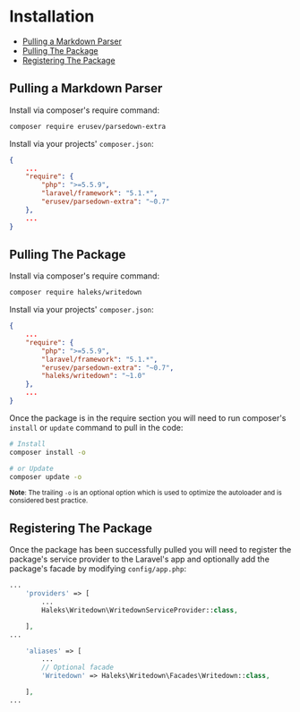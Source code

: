# Installation

- [Pulling a Markdown Parser](#pulling-a-markdown-parser)
- [Pulling The Package](#pulling-the-package)
- [Registering The Package](#registering-the-package)

## Pulling a Markdown Parser

Install via composer's require command:
```bash
composer require erusev/parsedown-extra
```

Install via your projects' `composer.json`:
```json
{
    ...
    "require": {
        "php": ">=5.5.9",
        "laravel/framework": "5.1.*",
        "erusev/parsedown-extra": "~0.7"
    },
    ...
}
```

## Pulling The Package

Install via composer's require command:
```bash
composer require haleks/writedown
```

Install via your projects' `composer.json`:
```json
{
    ...
    "require": {
        "php": ">=5.5.9",
        "laravel/framework": "5.1.*",
        "erusev/parsedown-extra": "~0.7",
        "haleks/writedown": "~1.0"
    },
    ...
}
```

Once the package is in the require section you will need to run composer's `install` or `update` command to pull in the code:
```bash
# Install
composer install -o

# or Update
composer update -o
```
<sup>**Note**: The trailing `-o` is an optional option which is used to optimize the autoloader and is considered best practice.</sup>

## Registering The Package

Once the package has been successfully pulled you will need to register the package's service provider to the Laravel's app and optionally add the package's facade by modifying `config/app.php`:

```php
...
    'providers' => [
        ...
        Haleks\Writedown\WritedownServiceProvider::class,

    ],
...

    'aliases' => [
        ...
        // Optional facade
        'Writedown' => Haleks\Writedown\Facades\Writedown::class,

    ],
...
```
